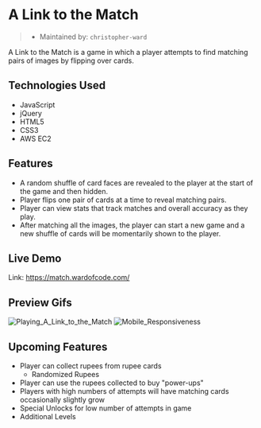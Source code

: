 # A Link to the Match

> - Maintained by: `christopher-ward` 

A Link to the Match is a game in which a player attempts to find matching pairs of images by flipping over cards.
## Technologies Used
- JavaScript
- jQuery
- HTML5
- CSS3
- AWS EC2
## Features
- A random shuffle of card faces are revealed to the player at the start of the game and then hidden.
- Player flips one pair of cards at a time to reveal matching pairs.
- Player can view stats that track matches and overall accuracy as they play.
- After matching all the images, the player can start a new game and a new shuffle of cards will be momentarily shown to the player.
## Live Demo
Link: <https://match.wardofcode.com/>

## Preview Gifs
![Playing_A_Link_to_the_Match](assets/playing_memory_match.gif)
![Mobile_Responsiveness](assets/mobile_responsive.gif)

## Upcoming Features
- Player can collect rupees from rupee cards
  - Randomized Rupees
- Player can use the rupees collected to buy "power-ups"
- Players with high numbers of attempts will have matching cards occasionally slightly grow
- Special Unlocks for low number of attempts in game
- Additional Levels

